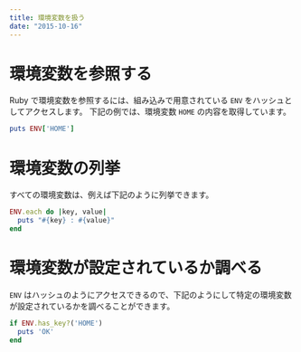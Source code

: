 ```yaml
---
title: 環境変数を扱う
date: "2015-10-16"
---
```


環境変数を参照する
====

Ruby で環境変数を参照するには、組み込みで用意されている `ENV` をハッシュとしてアクセスします。
下記の例では、環境変数 `HOME` の内容を取得しています。

```ruby
puts ENV['HOME']
```

環境変数の列挙
====
すべての環境変数は、例えば下記のように列挙できます。

```ruby
ENV.each do |key, value|
  puts "#{key} : #{value}"
end
```

環境変数が設定されているか調べる
====
`ENV` はハッシュのようにアクセスできるので、下記のようにして特定の環境変数が設定されているかを調べることができます。

```ruby
if ENV.has_key?('HOME')
  puts 'OK'
end
```

